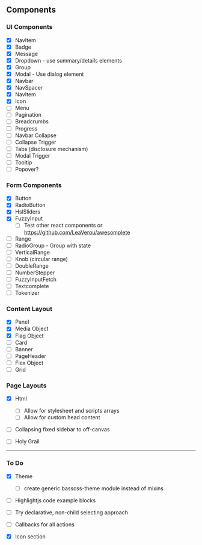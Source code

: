 
## Components

<div class="js-example" data-id="Badge"></div>

### UI Components
- [x] NavItem
- [x] Badge
- [x] Message
- [x] Dropdown - use summary/details elements
- [x] Group
- [x] Modal - Use dialog element
- [x] Navbar
- [x] NavSpacer
- [x] NavItem
- [x] Icon
- [ ] Menu
- [ ] Pagination
- [ ] Breadcrumbs
- [ ] Progress
- [ ] Navbar Collapse
- [ ] Collapse Trigger
- [ ] Tabs (disclosure mechanism)
- [ ] Modal Trigger
- [ ] Tooltip
- [ ] Popover?

### Form Components
- [x] Button
- [x] RadioButton
- [x] HslSliders
- [x] FuzzyInput
  - [ ] Test other react components or https://github.com/LeaVerou/awesomplete
- [ ] Range
- [ ] RadioGroup - Group with state
- [ ] VerticalRange
- [ ] Knob (circular range)
- [ ] DoubleRange
- [ ] NumberStepper
- [ ] FuzzyInputFetch
- [ ] Textcomplete
- [ ] Tokenizer

### Content Layout
- [x] Panel
- [x] Media Object
- [x] Flag Object
- [ ] Card
- [ ] Banner
- [ ] PageHeader
- [ ] Flex Object
- [ ] Grid

### Page Layouts
- [x] Html
  - [ ] Allow for stylesheet and scripts arrays
  - [ ] Allow for custom head content
- [ ] Collapsing fixed sidebar to off-canvas
- [ ] Holy Grail


---

### To Do

- [x] Theme
  - [ ] create generic basscss-theme module instead of mixins

- [ ] Highlightjs code example blocks
- [ ] Try declarative, non-child selecting approach
- [ ] Callbacks for all actions
- [x] Icon section

